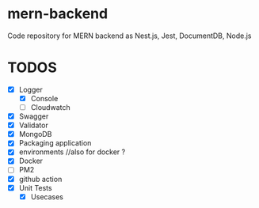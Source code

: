 # mern-backend
Code repository for MERN backend as Nest.js, Jest, DocumentDB, Node.js

# TODOS

- [x] Logger
  - [x] Console 
  - [ ] Cloudwatch
- [x] Swagger
- [x] Validator
- [x] MongoDB
- [x] Packaging application
- [x] environments //also for docker ?
- [x] Docker
- [ ] PM2
- [x] github action
- [x] Unit Tests
  - [x] Usecases 
